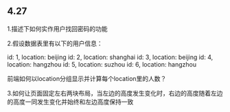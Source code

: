 ## 4.27

1.描述下如何实作用户找回密码的功能

2.假设数据表里有以下的用户信息：

id: 1, location: beijing
id: 2, location: shanghai
id: 3, location: beijing
id: 4, location: hangzhou
id: 5, location: suzhou
id: 6, location: hangzhou

前端如何以location分组显示并计算每个location里的人数？

3.如何让页面固定左右两块布局，当左边的高度发生变化时，右边的高度随着左边的高度一同发生变化并始终和左边高度保持一致

